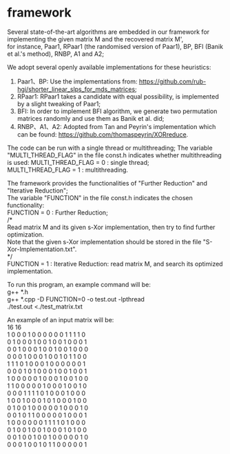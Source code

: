 # framework

Several state-of-the-art algorithms are embedded in our framework for implementing the given matrix M and the recovered matrix M', \
for instance, Paar1, RPaar1 (the randomised version of Paar1), BP, BFI (Banik et al.'s method), RNBP, A1 and A2;
	
We adopt several openly available implementations for these heuristics:

1. Paar1、BP: Use the implementations from: https://github.com/rub-hgi/shorter_linear_slps_for_mds_matrices;
2. RPaar1: RPaar1 takes a candidate with equal possibility, is implemented by a slight tweaking of Paar1;
3. BFI: In order to implement BFI algorithm, we generate two permutation matrices randomly and use them as Banik et al. did;
4. RNBP、A1、A2: Adopted from Tan and Peyrin's implementation which can be found: https://github.com/thomaspeyrin/XORreduce.


The code can be run with a single thread or multithreading;
The variable "MULTI_THREAD_FLAG" in the file const.h indicates whether multithreading is used:
  MULTI_THREAD_FLAG = 0 : single thread;\
  MULTI_THREAD_FLAG = 1 : multithreading.


The framework provides the functionalities of "Further Reduction" and "Iterative Reduction";\
The variable "FUNCTION" in the file const.h indicates the chosen functionality:\
  FUNCTION = 0 : Further Reduction;\
		/*\
		Read matrix M and its given s-Xor implementation, then try to find further optimization.\
		Note that the given s-Xor implementation should be stored in the file "S-Xor-Implementation.txt".\
		*/\
  FUNCTION = 1 : Iterative Reduction: read matrix M, and search its optimized implementation.


To run this program, an example command will be:\
        g++ *.h\
        g++ *.cpp -D FUNCTION=0 -o test.out -lpthread \
        ./test.out <./test_matrix.txt  
	
	 
An example of an input matrix will be:\
16 16\
1 0 0 0 1 0 0 0 0 0 0 1 1 1 1 0\
0 1 0 0 0 1 0 0 1 0 0 1 0 0 0 1\
0 0 1 0 0 0 1 0 0 1 0 0 1 0 0 0\
0 0 0 1 0 0 0 1 0 0 1 0 1 1 0 0\
1 1 1 0 1 0 0 0 1 0 0 0 0 0 0 1\
0 0 0 1 0 1 0 0 0 1 0 0 1 0 0 1\
1 0 0 0 0 0 1 0 0 0 1 0 0 1 0 0\
1 1 0 0 0 0 0 1 0 0 0 1 0 0 1 0\
0 0 0 1 1 1 1 0 1 0 0 0 1 0 0 0\
1 0 0 1 0 0 0 1 0 1 0 0 0 1 0 0\
0 1 0 0 1 0 0 0 0 0 1 0 0 0 1 0\
0 0 1 0 1 1 0 0 0 0 0 1 0 0 0 1\
1 0 0 0 0 0 0 1 1 1 1 0 1 0 0 0\
0 1 0 0 1 0 0 1 0 0 0 1 0 1 0 0\
0 0 1 0 0 1 0 0 1 0 0 0 0 0 1 0\
0 0 0 1 0 0 1 0 1 1 0 0 0 0 0 1
